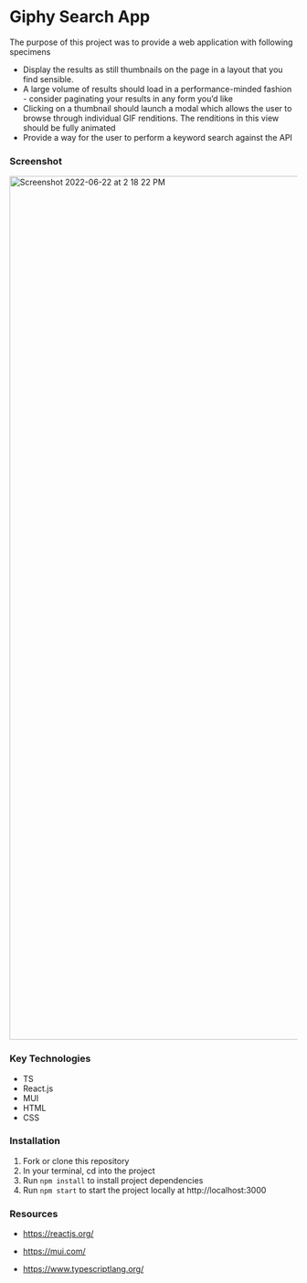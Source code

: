 # Giphy Search App
The purpose of this project was to provide a web application with following specimens
- Display the results as still thumbnails on the page in a layout that you find sensible.
- A large volume of results should load in a performance-minded fashion - consider
paginating your results in any form you’d like
- Clicking on a thumbnail should launch a modal which allows the user to browse
through individual GIF renditions. The renditions in this view should be fully animated
- Provide a way for the user to perform a keyword search against the API

### Screenshot
<img width="1512" alt="Screenshot 2022-06-22 at 2 18 22 PM" src="https://user-images.githubusercontent.com/51997285/174989874-2efba96f-45d1-462b-ab55-538fb0476269.png">



### Key Technologies

- TS
- React.js
- MUI
- HTML
- CSS

### Installation

1. Fork or clone this repository
2. In your terminal, cd into the project
4. Run `npm install` to install project dependencies
5. Run `npm start` to start the project locally at http://localhost:3000

### Resources

- https://reactjs.org/

- https://mui.com/

- https://www.typescriptlang.org/
